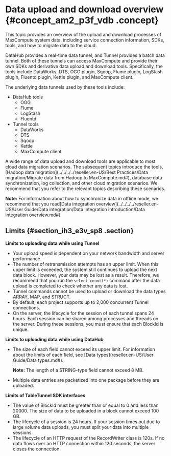 # Data upload and download overview {#concept_am2_p3f_vdb .concept}

This topic provides an overview of the upload and download processes of MaxCompute system data, including service connection information, SDKs, tools, and how to migrate data to the cloud.

DataHub provides a real-time data tunnel, and Tunnel provides a batch data tunnel. Both of these tunnels can access MaxCompute and provide their own SDKs and derivative data upload and download tools. Specifically, the tools include DataWorks, DTS, OGG plugin, Sqoop, Flume plugin, LogStash plugin, Fluentd plugin, Kettle plugin, and MaxCompute client.

The underlying data tunnels used by these tools include:

-   DataHub tools
    -   OGG
    -   Flume
    -   LogStash
    -   Fluentd
-   Tunnel tools
    -   DataWorks
    -   DTS
    -   Sqoop
    -   Kettle
    -   MaxCompute client

A wide range of data upload and download tools are applicable to most cloud data migration scenarios. The subsequent topics introduce the tools,[Hadoop data migration](../../../../reseller.en-US/Best Practices/Data migration/Migrate data from Hadoop to MaxCompute.md#), database data synchronization, log collection, and other cloud migration scenarios. We recommend that you refer to the relevant topics describing these scenarios.

**Note:** For information about how to synchronize data in offline mode, we recommend that you read[Data integration overview](../../../../reseller.en-US/User Guide/Data integration/Data integration introduction/Data integration overview.md#).

## Limits {#section_ih3_e3v_sp8 .section}

**Limits to uploading data while using Tunnel** 

-   Your upload speed is dependent on your network bandwidth and server performance.
-   The number of retransmission attempts has an upper limit. When this upper limit is exceeded, the system still continues to upload the next data block. However, your data may be lost as a result. Therefore, we recommend that you run the `select count(*)` command after the data upload is completed to check whether any data is lost.
-   Tunnel commands cannot be used to upload or download the data types ARRAY, MAP, and STRUCT.
-   By default, each project supports up to 2,000 concurrent Tunnel connections.
-   On the server, the lifecycle for the session of each tunnel spans 24 hours. Each session can be shared among processes and threads on the server. During these sessions, you must ensure that each BlockId is unique.

**Limits to uploading data while using DataHub** 

-   The size of each field cannot exceed its upper limit. For information about the limits of each field, see [Data types](reseller.en-US/User Guide/Data types.md#).

    **Note:** The length of a STRING-type field cannot exceed 8 MB.

-   Multiple data entries are packetized into one package before they are uploaded.

**Limits of TableTunnel SDK interfaces** 

-   The value of BlockId must be greater than or equal to 0 and less than 20000. The size of data to be uploaded in a block cannot exceed 100 GB.
-   The lifecycle of a session is 24 hours. If your session times out due to large volume data uploads, you must split your data into multiple sessions.
-   The lifecycle of an HTTP request of the RecordWriter class is 120s. If no data flows over an HTTP connection within 120 seconds, the server closes the connection.

